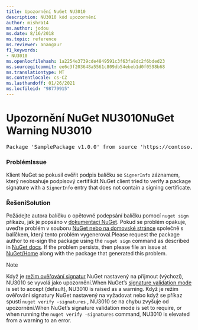 ```yaml
---
title: Upozornění NuGet NU3010
description: NU3010 kód upozornění
author: mishra14
ms.author: jodou
ms.date: 8/16/2018
ms.topic: reference
ms.reviewer: anangaur
f1_keywords:
- NU3010
ms.openlocfilehash: 1a2254e3739cde4849591c3f63fa8dc2f6bded23
ms.sourcegitcommit: ee6c3f203648a5561c809db54ebeb1d0f0598b68
ms.translationtype: MT
ms.contentlocale: cs-CZ
ms.lasthandoff: 01/26/2021
ms.locfileid: "98779915"
---
```

# <a name="nuget-warning-nu3010"></a><span data-ttu-id="9e9e8-103">Upozornění NuGet NU3010</span><span class="sxs-lookup"><span data-stu-id="9e9e8-103">NuGet Warning NU3010</span></span>

<pre>Package 'SamplePackage v1.0.0' from source 'https://contoso.com/index.json': The primary signature does not have a signing certificate.</pre>

### <a name="issue"></a><span data-ttu-id="9e9e8-104">Problém</span><span class="sxs-lookup"><span data-stu-id="9e9e8-104">Issue</span></span>

<span data-ttu-id="9e9e8-105">Klient NuGet se pokusil ověřit podpis balíčku se `SignerInfo` záznamem, který neobsahuje podpisový certifikát.</span><span class="sxs-lookup"><span data-stu-id="9e9e8-105">NuGet client tried to verify a package signature with a `SignerInfo` entry that does not contain a signing certificate.</span></span>


### <a name="solution"></a><span data-ttu-id="9e9e8-106">Řešení</span><span class="sxs-lookup"><span data-stu-id="9e9e8-106">Solution</span></span>

<span data-ttu-id="9e9e8-107">Požádejte autora balíčku o opětovné podepsání balíčku pomocí `nuget sign` příkazu, jak je popsáno v [dokumentaci NuGet](../../create-packages/sign-a-package.md). Pokud se problém opakuje, uveďte problém v souboru [NuGet nebo na domovské stránce](https://github.com/NuGet/Home/issues) společně s balíčkem, který tento problém vygeneroval.</span><span class="sxs-lookup"><span data-stu-id="9e9e8-107">Please request the package author to re-sign the package using the `nuget sign` command as described in [NuGet docs](../../create-packages/sign-a-package.md). If the problem persists, then please file an issue at [NuGet/Home](https://github.com/NuGet/Home/issues) along with the package that generated this problem.</span></span>


> [!Note]
> <span data-ttu-id="9e9e8-108">Když je [režim ověřování signatur](../../consume-packages/installing-signed-packages.md#configure-package-signature-requirements) NuGet nastavený na přijmout (výchozí), NU3010 se vyvolá jako upozornění.</span><span class="sxs-lookup"><span data-stu-id="9e9e8-108">When NuGet’s [signature validation mode](../../consume-packages/installing-signed-packages.md#configure-package-signature-requirements) is set to accept (default), NU3010 is raised as a warning.</span></span> <span data-ttu-id="9e9e8-109">Když je režim ověřování signatury NuGet nastavený na vyžadovat nebo když se příkaz spustí `nuget verify -signatures` , NU3010 se na chybu zvyšuje od upozornění.</span><span class="sxs-lookup"><span data-stu-id="9e9e8-109">When NuGet’s signature validation mode is set to require, or when running the `nuget verify -signatures` command, NU3010 is elevated from a warning to an error.</span></span> 
